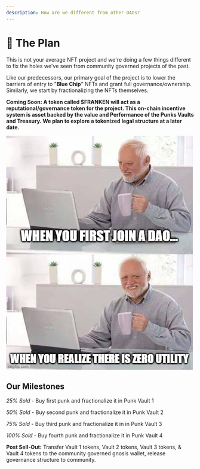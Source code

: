 ```yaml
---
description: How are we different from other DAOs?
---
```


# 🎯 The Plan

This is not your average NFT project and we're doing a few things different to fix the holes we've seen from community governed projects of the past.

Like our predecessors, our primary goal of the project is to lower the barriers of entry to "**Blue Chip**" NFTs and grant full governance/ownership. Similarly, we start by fractionalizing the NFTs themselves.

**Coming Soon: A token called $FRANKEN will act as a reputational/governance token for the project. This on-chain incentive system is asset backed by the value and Performance of the Punks Vaults and Treasury. We plan to explore a tokenized legal structure at a later date.**&#x20;

![](../../.gitbook/assets/meme2.jpg)

## Our Milestones

_25% Sold_ - Buy first punk and fractionalize it in Punk Vault 1

_50% Sold_ - Buy second punk and fractionalize it in Punk Vault 2

_75% Sold_ - Buy third punk and fractionalize it in in Punk Vault 3

_100% Sold_ - Buy fourth punk and fractionalize it in Punk Vault 4

**Post Sell-Out:** Transfer Vault 1 tokens, Vault 2 tokens, Vault 3 tokens, & Vault 4 tokens to the community governed gnosis wallet, release governance structure to community.
